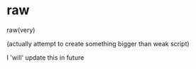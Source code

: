# raw
raw(very)

(actually attempt to create something bigger than weak script)

I 'will' update this in future
